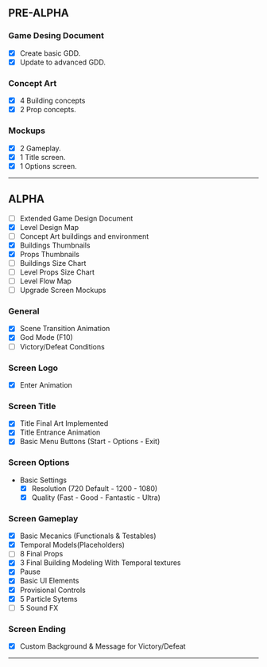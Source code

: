 ## PRE-ALPHA
### Game Desing Document
- [x] Create basic GDD.
- [x] Update to advanced GDD.

### Concept Art
- [x] 4 Building concepts
- [x] 2 Prop concepts.

### Mockups
- [x] 2 Gameplay.
- [x] 1 Title screen.
- [x] 1 Options screen.
___
## ALPHA
- [ ] Extended Game Design Document
- [X] Level Design Map
- [ ] Concept Art buildings and environment
- [x] Buildings Thumbnails
- [X] Props Thumbnails
- [ ] Buildings Size Chart
- [ ] Level Props Size Chart
- [ ] Level Flow Map
- [ ] Upgrade Screen Mockups

### General
- [x] Scene Transition Animation
- [X] God Mode (F10)
- [ ] Victory/Defeat Conditions

### Screen Logo
- [X] Enter Animation

### Screen Title
- [X] Title Final Art Implemented
- [X] Title Entrance Animation
- [x] Basic Menu Buttons (Start - Options - Exit)

### Screen Options
- Basic Settings
  - [x] Resolution (720 Default - 1200 - 1080)
  - [x] Quality (Fast - Good - Fantastic - Ultra)
  
### Screen Gameplay
- [X] Basic Mecanics (Functionals & Testables)
- [X] Temporal Models(Placeholders)
- [ ] 8 Final Props
- [X] 3 Final Building Modeling With Temporal textures
- [x] Pause
- [X] Basic UI Elements
- [x] Provisional Controls
- [x] 5 Particle Sytems
- [ ] 5 Sound FX

### Screen Ending
- [X] Custom Background & Message for Victory/Defeat
___
